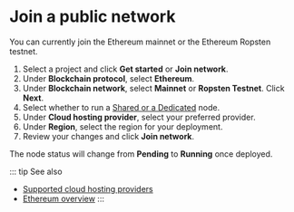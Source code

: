 # Join a public network

You can currently join the Ethereum mainnet or the Ethereum Ropsten testnet.

1. Select a project and click **Get started** or **Join network**.
1. Under **Blockchain protocol**, select **Ethereum**.
1. Under **Blockchain network**, select **Mainnet** or **Ropsten Testnet**. Click **Next**.
1. Select whether to run a [Shared or a Dedicated](/key-concepts/public-network-node-types) node.
1. Under **Cloud hosting provider**, select your preferred provider.
1. Under **Region**, select the region for your deployment.
1. Review your changes and click **Join network**.

The node status will change from **Pending** to **Running** once deployed.

::: tip See also
* [Supported cloud hosting providers](/platform/supported-cloud-hosting-providers)
* [Ethereum overview](/operations/ethereum-overview)
:::